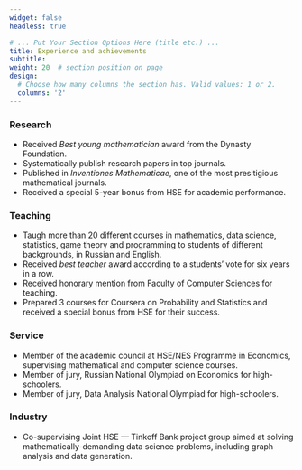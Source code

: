 ```yaml
---
widget: false
headless: true

# ... Put Your Section Options Here (title etc.) ...
title: Experience and achievements
subtitle:
weight: 20  # section position on page
design:
  # Choose how many columns the section has. Valid values: 1 or 2.
  columns: '2'
---
```


### Research
- Received _Best young mathematician_ award from the Dynasty Foundation.
- Systematically publish research papers in top journals.
- Published in _Inventiones Mathematicae_, one of the most presitigious
    mathematical journals.
- Received a special 5-year bonus from HSE for academic performance.

### Teaching
- Taugh more than 20 different courses in mathematics, data science, statistics,
  game theory and programming to students of different backgrounds, in
  Russian and English.
- Received _best teacher_ award according to a students’ vote for six years in a row.
- Received honorary mention from Faculty of Computer Sciences for
    teaching.
- Prepared 3 courses for Coursera on Probability and Statistics and
    received a special bonus from HSE for their success.

### Service
- Member of the academic council at HSE/NES Programme in Economics, supervising
  mathematical and computer science courses.
- Member of jury, Russian National Olympiad on Economics for high-schoolers.
- Member of jury, Data Analysis National Olympiad for high-schoolers.

### Industry
- Co-supervising Joint HSE — Tinkoff Bank project group aimed at solving
    mathematically-demanding data science problems, including graph analysis and
    data generation.
